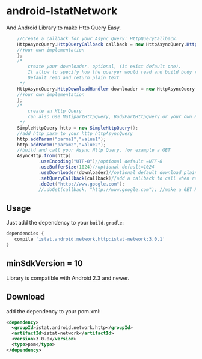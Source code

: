 # android-IstatNetwork
And Android Library to make Http Query Easy.

```java
    //Create a callback for your Async Query: HttpQueryCallback.
    HttpAsyncQuery.HttpQueryCallback callback = new HttpAsyncQuery.HttpQueryCallback (){
    //Your own implementation
    };
    /*
        create your downloader. optional, (it exist default one).
        It allow to specify how the queryer would read and build body response.
        Default read and return plain text
     */
    HttpAsyncQuery.HttpDownloadHandler downloader = new HttpAsyncQuery.HttpDownloadHandler (){
    //Your own implementation
    };
    /*
        create an Http Query
        can also use MutipartHttpQuery, BodyPartHttpQuery or your own HttpQuery<?> child class instance
     */
    SimpleHttpQuery http = new SimpleHttpQuery();
    //add http parm to your http httpAsyncQuery
    http.addParam("parma1","value1");
    http.addParam("param2","value2");
    //build and call your Async Http Query. for example a GET
    AsyncHttp.from(http)
            .useEncoding("UTF-8")//optional default =UTF-8
            .useBufferSize(1024)//optional default=1024
            .useDownloader(downloader)//optional default download plain/text.
            .setQueryCallback(callback)//add a callback to call when request completed
            .doGet("http://www.google.com");
            //.doGet(callback, "http://www.google.com"); //make a GET Request with a specific callback
```

Usage
-----
Just add the dependency to your `build.gradle`:

```groovy
dependencies {
   compile 'istat.android.network.http:istat-network:3.0.1'
}
```

minSdkVersion = 10
------------------
Library is compatible with Android 2.3 and newer.

Download
--------
add the dependency to your pom.xml:

```xml
<dependency>
  <groupId>istat.android.network.http</groupId>
  <artifactId>istat-network</artifactId>
  <version>3.0.0</version>
  <type>pom</type>
</dependency>
```
